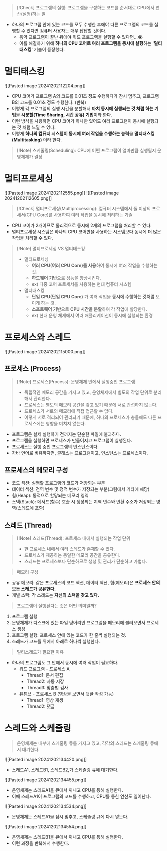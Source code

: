 >[!Check] 프로그램의 실행: 프로그램을 구성하는 코드를 순서대로 CPU에서 연산(실행)하는 일

- 하나의 프로그램 안에 있는 코드를 모두 수행한 후에야 다른 프로그램의 코드를 실행할 수 있다면 컴퓨터 사용자는 매우 답답할 것이다.
	- 음악 프로그램이 끝난 뒤에야 워드 프로그램을 실행할 수 있다면...😭
	- 이를 해결하기 위해 **하나의 CPU 코어로 여러 프로그램을 동시에 실행**하는 '**멀티태스킹**' 기술이 등장했다.


# 멀티태스킹
![[Pasted image 20241202112204.png]]
- CPU 코어가 프로그램 A의 코드를 0.01초 정도 수행하다가 잠시 멈추고,
  프로그램 B의 코드를 0.01초 정도 수행한다. (반복)
- 이렇게 각 프로그램의 실행 시간을 분할해서 **마치 동시에 실행되는 것 처럼 하는 기법**을 **시분할(Time Sharing, 시간 공유) 기법**이라 한다.
- 이런 방식을 사용하면 CPU 코어가 하나만 있어도 여러 프로그램이 동시에 실행되는 것 처럼 느낄 수 있다.
- 이렇게 **하나의 컴퓨터 시스템이 동시에 여러 작업을 수행하는 능력**을 **멀티태스킹(Multitasking)** 이라 한다.

>[!Note] 스케줄링(Scheduling): CPU에 어떤 프로그램이 얼마만큼 실행될지 운영체제가 결정

# 멀티프로세싱
![[Pasted image 20241202112555.png]]
![[Pasted image 20241202112605.png]]

>[!Check] 멀티프로세싱(Multiprocessing): 컴퓨터 시스템에서 둘 이상의 프로세서(CPU Core)를 사용하여 여러 작업을 동시에 처리하는 기술
- CPU 코어가 2개이므로 물리적으로 동시에 2개의 프로그램을 처리할 수 있다.
- 멀티프로세싱 시스템은 하나의 CPU 코어만을 사용하는 시스템보다 동시에 더 많은 작업을 처리할 수 있다.

>[!Note] 멀티프로세싱 VS 멀티태스킹
>- 멀티프로세싱
>	- **여러 CPU(여러 CPU Core)를 사용**하여 동시에 여러 작업을 수행하는 것.
>	- **하드웨어 기반**으로 성능을 향상시킨다.
>	- ex) 다중 코어 프로세서를 사용하는 현대 컴퓨터 시스템
>- 멀티태스킹
>	- **단일 CPU(단일 CPU Core)** 가 여러 작업을 **동시에 수행하는 것처럼** 보이게 하는 것.
>	- **소프트웨어 기반**으로 **CPU 시간을 분할**하여 각 작업에 할당한다.
>	- ex) 현대 운영 체제에서 여러 애플리케이션이 동시에 실행되는 환경


# 프로세스와 스레드
![[Pasted image 20241202115000.png]]

## 프로세스 (Process)
>[!Note] 프로세스(Process): 운영체제 안에서 실행중인 프로그램
>- 독립적인 메모리 공간을 가지고 있고, 운영체제에서 별도의 작업 단위로 분리해서 관리한다.
>- 프로세스는 별도의 메모리 공간을 갖고 있기 때문에 서로 간섭하지 않는다.
>- 프로세스가 서로의 메모리에 직접 접근할 수 없다.
>- 이렇게 서로 격리되어 관리되기 때문에, 하나의 프로세스가 충돌해도 다른 프로세스에는 영향을 미치지 않는다.

- 프로그램은 실제 실행하기 전까지는 단순한 파일에 불과하다.
- 프로그램을 실행하면 프로세스가 만들어지고 프로그램이 실행된다.
- 프로세스는 실행 중인 프로그램의 인스턴스이다.
- 자바 언어로 비유하자면, 클래스는 프로그램이고, 인스턴스는 프로세스이다.

## 프로세스의 메모리 구성
- 코드 섹션: 실행할 프로그램의 코드가 저장되는 부분
- 데이터 섹션: 전역 변수 및 정적 변수가 저장되는 부분(그림에서 기타에 해당)
- 힙(Heap): 동적으로 할당되는 메모리 영역
- 스택(Stack): 메서드(함수) 호출 시 생성되는 지역 변수와 반환 주소가 저장되는 영역(스레드에 포함)

## 스레드 (Thread)
>[!Note] 스레드(Thread): 프로세스 내에서 실행되는 작업 단위
>- 한 프로세스 내에서 여러 스레드가 존재할 수 있다.
>- 프로세스가 제공하는 동일한 메모리 공간을 공유한다.
>- 스레드는 프로세스보다 단순하므로 생성 및 관리가 단순하고 가볍다.

>메모리 구성
- 공유 메모리: 같은 프로세스의 코드 섹션, 데이터 섹션, 힙(메모리)은
  **프로세스 안의 모든 스레드가 공유한다.**
- 개별 스택: 각 스레드는 **자신의 스택을 갖고 있다.**

>프로그램이 실행된다는 것은 어떤 의미일까?
1. 프로그램 실행
2. 운영체제가 디스크에 있는 파일 덩어리인 프로그램을 메모리에 불러오면서 프로세스 생성
3. 프로그램 실행: 프로세스 안에 있는 코드가 한 줄씩 실행되는 것.
4. 스레드가 코드를 위에서 아래로 하나씩 실행한다.

>멀티스레드가 필요한 이유

- 하나의 프로그램도 그 안에서 동시에 여러 작업이 필요하다.
	- 워드 프로그램 - 프로세스 A
		- Thread1: 문서 편집
		- Thread2: 자동 저장
		- Thread3: 맞춤법 검사
	- 유튜브 - 프로세스 B (영상을 보면서 댓글 작성 가능)
		- Thread1: 영상 재생
		- Thread2: 댓글

# 스레드와 스케줄링
>운영체제는 내부에 스케줄링 큐를 가지고 있고, 각각의 스레드는 스케줄링 큐에서 대기한다.

![[Pasted image 20241202134420.png]]
- 스레드A1, 스레드B1, 스레드B2,가 스케줄링 큐에 대기한다.

![[Pasted image 20241202134455.png]]
- 운영체제는 스레드A1을 큐에서 꺼내고 CPU를 통해 실행한다.
- 이때 스레드A1이 프로그램의 코드를 수행하고, CPU를 통한 연산도 일어난다.

![[Pasted image 20241202134534.png]]
- 운영체제는 스레드A1을 잠시 멈추고, 스케줄링 큐에 다시 넣는다.

![[Pasted image 20241202134554.png]]
- 운영체제는 스레드B1을 큐에서 꺼내고 CPU를 통해 실행한다.
- 이런 과정을 반복해서 수행한다.

